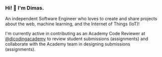 ### Hi! 👋 I'm Dimas.

An independent Software Engineer who loves to create and share projects about the web, machine learning, and the Internet of Things (IoT)! 

I'm currently active in contributing as an Academy Code Reviewer at <a href="https://github.com/dicodingacademy">@dicodingacademy</a> to review student submissions (assignments) and collaborate with the Academy team in designing submissions (assignments).
